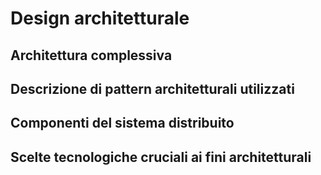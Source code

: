 # Design architetturale

## Architettura complessiva

## Descrizione di pattern architetturali utilizzati

## Componenti del sistema distribuito

## Scelte tecnologiche cruciali ai fini architetturali
<!-- NOTA: corredato da pochi ma efficaci diagrammi -->
